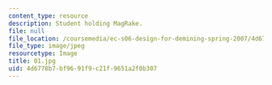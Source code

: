 ```yaml
---
content_type: resource
description: Student holding MagRake.
file: null
file_location: /coursemedia/ec-s06-design-for-demining-spring-2007/4d6778b7bf9691f9c21f9651a2f0b307_01.jpg
file_type: image/jpeg
resourcetype: Image
title: 01.jpg
uid: 4d6778b7-bf96-91f9-c21f-9651a2f0b307
---
```

